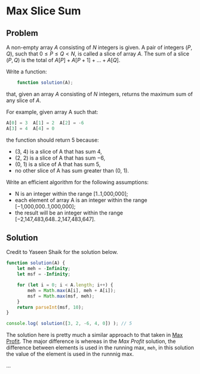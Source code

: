 # Max Slice Sum

## Problem

A non-empty array $A$ consisting of $N$ integers is given. A pair of integers $(P, Q)$, such that $0 ≤ P ≤ Q < N$, is called a slice of array $A$. The sum of a slice $(P, Q)$ is the total of $A[P] + A[P+1] + ... + A[Q]$.

Write a function:

```js
    function solution(A);
```

that, given an array $A$ consisting of $N$ integers, returns the maximum sum of any slice of $A$.

For example, given array A such that:

```js
A[0] = 3  A[1] = 2  A[2] = -6
A[3] = 4  A[4] = 0
```

the function should return 5 because:

- (3, 4) is a slice of A that has sum 4,
- (2, 2) is a slice of A that has sum −6,
- (0, 1) is a slice of A that has sum 5,
- no other slice of A has sum greater than (0, 1).

Write an efficient algorithm for the following assumptions:

- N is an integer within the range [1..1,000,000];
- each element of array A is an integer within the range [−1,000,000..1,000,000];
- the result will be an integer within the range [−2,147,483,648..2,147,483,647].

## Solution

Credit to Yaseen Shaik for the solution below.

```js
function solution(A) {
    let meh = -Infinity;
    let msf = -Infinity;

    for (let i = 0; i < A.length; i++) {
        meh = Math.max(A[i], meh + A[i]);
        msf = Math.max(msf, meh);
    }
    return parseInt(msf, 10);
}

console.log( solution([3, 2, -6, 4, 0]) ); // 5
```

The solution here is pretty much a similar approach to that taken in [Max Profit](MAXPROFIT.md). The major difference is whereas in the _Max Profit_ solution, the difference between elements is used in the running max, `meh`, in this solution the value of the element is used in the runnnig max.

...